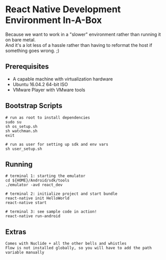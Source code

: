 # React Native Development Environment In-A-Box
Because we want to work in a "slower" environment rather than running it on bare metal.  
And it's a lot less of a hassle rather than having to reformat the host if something goes wrong. ;)

## Prerequisites
* A capable machine with virtualization hardware
* Ubuntu 16.04.2 64-bit ISO
* VMware Player with VMware tools

## Bootstrap Scripts
    # run as root to install dependencies
    sudo su
    sh os_setup.sh
    sh watchman.sh
    exit
    
    # run as user for setting up sdk and env vars
    sh user_setup.sh

## Running
    # terminal 1: starting the emulator
    cd ${HOME}/Android/sdk/tools
    ./emulator -avd react_dev
    
    # terminal 2: initialize project and start bundle
    react-native init HelloWorld
    react-native start
    
    # terminal 3: see sample code in action!
    react-native run-android

## Extras

    Comes with Nuclide + all the other bells and whistles
    Flow is not installed globally, so you will have to add the path variable manually

